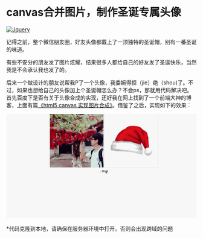 canvas合并图片，制作圣诞专属头像
=========================
[![Jquery](https://img.shields.io/badge/Jquery-1.8.3-blue.svg)](https://www.nuget.org/packages/jQuery/1.8.3)

记得之前，整个微信朋友圈，好友头像都戴上了一顶独特的圣诞帽，别有一番圣诞的味道。

有些不安分的朋友发了图片炫耀，结果很多人都给自己的好友发了圣诞快乐，当然我是不会承认我也发了的。

后来一个做设计的朋友说帮我P了一个头像，我委婉得拒（jie）绝（shou)了。不过，如果也想给自己的头像加上个圣诞帽怎么办？不会ps，那就用代码解决吧。
首先百度下是否有关于头像合成的实现，还好我在网上找到了一个前端大神的博客，上面有篇[《html5 canvas 实现图片合成》](hhttp://www.loveqiao.com/archives/53)。借鉴了之后，实现如下的效果：


![](https://raw.githubusercontent.com/houtaijun/christmas/master/images/process.gif)


*代码克隆到本地，请确保在服务器环境中打开，否则会出现跨域的问题 